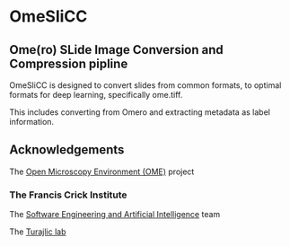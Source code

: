 # OmeSliCC
## Ome(ro) SLide Image Conversion and Compression pipline

OmeSliCC is designed to convert slides from common formats, to optimal formats for deep learning, specifically ome.tiff.

This includes converting from Omero and extracting metadata as label information.

## Acknowledgements

The [Open Microscopy Environment (OME)](https://www.openmicroscopy.org/) project

### The Francis Crick Institute

The [Software Engineering and Artificial Intelligence](https://intranet.crick.ac.uk/our-crick/software-engineering-and-ai-stp) team

The [Turajlic lab](https://www.crick.ac.uk/research/labs/samra-turajlic)